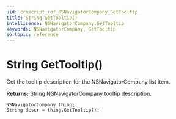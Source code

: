 ```yaml
---
uid: crmscript_ref_NSNavigatorCompany_GetTooltip
title: String GetTooltip()
intellisense: NSNavigatorCompany.GetTooltip
keywords: NSNavigatorCompany, GetTooltip
so.topic: reference
---
```


# String GetTooltip()

Get the tooltip description for the NSNavigatorCompany list item.

**Returns:** String NSNavigatorCompany tooltip description.

```crmscript
NSNavigatorCompany thing;
String descr = thing.GetTooltip();
```


